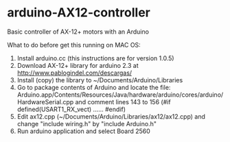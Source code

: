 arduino-AX12-controller
=======================

Basic controller of AX-12+ motors with an Arduino

What to do before get this running on MAC OS:

1.	Install arduino.cc (this instructions are for version 1.0.5)
2.	Download AX-12+ library for arduino 2.3 at http://www.pablogindel.com/descargas/
3.	Install (copy) the library to ~/Documents/Arduino/Libraries
4.	Go to package contents of Arduino and locate the file: Arduino.app/Contents/Resources/Java/hardware/arduino/cores/arduino/HardwareSerial.cpp and comment lines 143 to 156 (#if defined(USART1_RX_vect) …… #endif)
5.	Edit ax12.cpp (~/Documents/Arduino/Libraries/ax12/ax12.cpp) and change "include wiring.h" by "include Arduino.h"
6.	Run arduino application and select Board 2560
